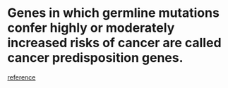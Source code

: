 # Genes in which germline mutations confer highly or moderately increased risks of cancer are called cancer predisposition genes.

[reference](http://www.nature.com/nature/journal/v505/n7483/full/nature12981.html)
